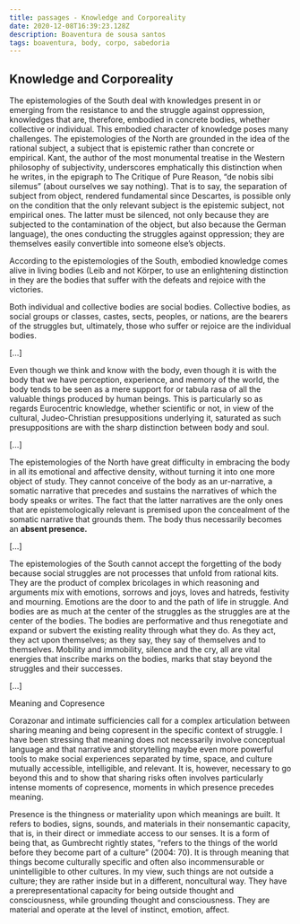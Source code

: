 ```yaml
---
title: passages - Knowledge and Corporeality
date: 2020-12-08T16:39:23.128Z
description: Boaventura de sousa santos
tags: boaventura, body, corpo, sabedoria
---
```

## Knowledge and Corporeality

The epistemologies of the South deal with knowledges present in or emerging
from the resistance to and the struggle against oppression, knowledges that are,
therefore, embodied in concrete bodies, whether collective or individual. This
embodied character of knowledge poses many challenges.
The epistemologies of the North are grounded in the idea of the rational subject, a subject that is epistemic rather than concrete or empirical. Kant, the author of the most
monumental treatise in the Western philosophy of subjectivity, underscores
emphatically this distinction when he writes, in the epigraph to The Critique
of Pure Reason, “de nobis sibi silemus” (about ourselves we say nothing). That
is to say, the separation of subject from object, rendered fundamental since
Descartes, is possible only on the condition that the only relevant subject is
the epistemic subject, not empirical ones. The latter must be silenced, not only
because they are subjected to the contamination of the object, but also because the German language), the ones conducting the struggles against oppression; they are themselves easily convertible into someone else’s objects.

According to the epistemologies of the South, embodied knowledge comes alive in living bodies (Leib and not Körper, to use an enlightening distinction in
they are the bodies that suffer with the defeats and rejoice with the victories.

Both individual and collective bodies are social bodies. Collective bodies, as social groups or classes, castes, sects, peoples, or nations, are the bearers of the struggles but, ultimately, those who suffer or rejoice are the individual bodies.

\[...]

Even though we think and know with the body, even though it is with the
body that we have perception, experience, and memory of the world, the body
tends to be seen as a mere support for or tabula rasa of all the valuable things
produced by human beings. This is particularly so as regards Eurocentric
knowledge, whether scientific or not, in view of the cultural, Judeo-Christian
presuppositions underlying it, saturated as such presuppositions are with the
sharp distinction between body and soul. 

\[...]

The epistemologies of the North have great difficulty in embracing the
body in all its emotional and affective density, without turning it into one more
object of study. They cannot conceive of the body as an ur-narrative, a somatic
narrative that precedes and sustains the narratives of which the body speaks or
writes. The fact that the latter narratives are the only ones that are epistemologically relevant is premised upon the concealment of the somatic narrative that grounds them. The body thus necessarily becomes an **absent presence.**

\[...]

The epistemologies of the South cannot accept the forgetting of the body because social struggles are not processes that unfold from rational kits. They are the product of complex bricolages in which reasoning and arguments mix with emotions, sorrows and joys, loves and hatreds, festivity and mourning. Emotions are the door to and the path of life in struggle. And bodies are as much at the center of the struggles as the struggles are at the center of the bodies. The bodies are performative and thus renegotiate and expand or subvert the existing reality through what they do. As they act, they act upon themselves; as they say, they say of themselves and to themselves. Mobility and immobility, silence and the cry, all are vital energies that inscribe marks on the bodies, marks that stay beyond the struggles and their successes.



\[...]

Meaning and Copresence

Corazonar and intimate sufficiencies call for a complex articulation between sharing meaning and being copresent in the specific context of struggle. I have been stressing that meaning does not necessarily involve conceptual language and that narrative and storytelling maybe even more powerful tools to make social experiences separated by time, space, and culture mutually accessible, intelligible, and relevant. It is, however, necessary to go beyond this and to show that sharing risks often involves particularly intense moments of copresence, moments in which presence precedes meaning.

Presence is the thingness or materiality upon which meanings are built. It refers to bodies, signs, sounds, and materials in their nonsemantic capacity, that is, in their direct or immediate access to our senses. It is a form of being that, as Gumbrecht rightly states, “refers to the things of the world before they become part of a culture” (2004: 70). It is through meaning that things become culturally specific and often also incommensurable or unintelligible to other cultures. In my view, such things are not outside a culture; they are rather inside but in a different, noncultural way. They have a prerepresentational capacity for being outside thought and consciousness, while grounding thought and consciousness. They are material and operate at the level of instinct, emotion, affect.